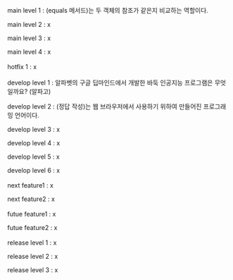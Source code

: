 main level 1 : (equals 메서드)는 두 객체의 참조가 같은지 비교하는 역할이다.

main level 2 : x

main level 3 : x

main level 4 : x
<br></br>
hotfix 1 : x
<br></br>
develop level 1 : 알파벳의 구글 딥마인드에서 개발한 바둑 인공지능 프로그램은 무엇일까요? (알파고)

develop level 2 : (정답 작성)는 웹 브라우저에서 사용하기 위하여 만들어진 프로그래밍 언어이다.

develop level 3 : x

develop level 4 : x

develop level 5 : x

develop level 6 : x
<br></br>
next feature1 : x

next feature2 : x
<br></br>
futue feature1 : x

futue feature2 : x
<br></br>
release level 1 : x

release level 2 : x

release level 3 : x